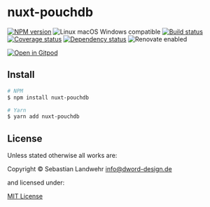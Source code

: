 <!-- TITLE/ -->
# nuxt-pouchdb
<!-- /TITLE -->

<!-- BADGES/ -->
[![NPM version](https://img.shields.io/npm/v/nuxt-pouchdb.svg)](https://npmjs.org/package/nuxt-pouchdb)
![Linux macOS Windows compatible](https://img.shields.io/badge/os-linux%20%7C%C2%A0macos%20%7C%C2%A0windows-blue)
[![Build status](https://img.shields.io/github/workflow/status/dword-design/nuxt-pouchdb/build)](https://github.com/dword-design/nuxt-pouchdb/actions)
[![Coverage status](https://img.shields.io/coveralls/dword-design/nuxt-pouchdb)](https://coveralls.io/github/dword-design/nuxt-pouchdb)
[![Dependency status](https://img.shields.io/david/dword-design/nuxt-pouchdb)](https://david-dm.org/dword-design/nuxt-pouchdb)
![Renovate enabled](https://img.shields.io/badge/renovate-enabled-brightgreen)

[![Open in Gitpod](https://gitpod.io/button/open-in-gitpod.svg)](https://gitpod.io/#https://github.com/dword-design/nuxt-pouchdb)
<!-- /BADGES -->

<!-- DESCRIPTION/ -->

<!-- /DESCRIPTION -->

<!-- INSTALL/ -->
## Install

```bash
# NPM
$ npm install nuxt-pouchdb

# Yarn
$ yarn add nuxt-pouchdb
```
<!-- /INSTALL -->

<!-- LICENSE/ -->
## License

Unless stated otherwise all works are:

Copyright &copy; Sebastian Landwehr <info@dword-design.de>

and licensed under:

[MIT License](https://opensource.org/licenses/MIT)
<!-- /LICENSE -->
